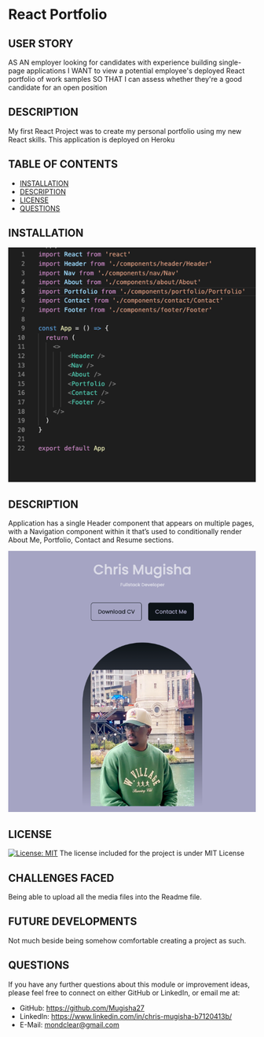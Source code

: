 # React Portfolio
## USER STORY
AS AN employer looking for candidates with experience building single-page applications
I WANT to view a potential employee's deployed React portfolio of work samples
SO THAT I can assess whether they're a good candidate for an open position



## DESCRIPTION
My first React Project was to create my personal portfolio using my new React skills. This application is deployed on Heroku

## TABLE OF CONTENTS
- [INSTALLATION](#installation)
- [DESCRIPTION](#description)
- [LICENSE](#license)
- [QUESTIONS](#questions)

## INSTALLATION

![Installation](src/assets/screenshot.png)
    
## DESCRIPTION
Application has a single Header component that appears on multiple pages, with a Navigation component within it that’s used to conditionally render About Me, Portfolio, Contact and Resume sections.

![DESCRIPTION](src/assets/image.png)
    
## LICENSE
[![License: MIT](https://img.shields.io/badge/License-MIT-yellow.svg)](https://opensource.org/licenses/MIT)
The license included for the project is under MIT License

## CHALLENGES FACED
Being able to upload all the media files into the Readme file.

## FUTURE DEVELOPMENTS
Not much beside being somehow comfortable creating a project as such.

## QUESTIONS
If you have any further questions about this module or improvement ideas, please feel free to connect on either GitHub or LinkedIn, or email me at:
* GitHub: https://github.com/Mugisha27
* LinkedIn: https://www.linkedin.com/in/chris-mugisha-b7120413b/
* E-Mail: mondclear@gmail.com